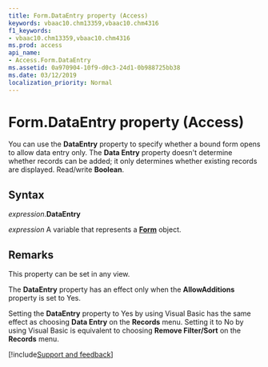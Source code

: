 ```yaml
---
title: Form.DataEntry property (Access)
keywords: vbaac10.chm13359,vbaac10.chm4316
f1_keywords:
- vbaac10.chm13359,vbaac10.chm4316
ms.prod: access
api_name:
- Access.Form.DataEntry
ms.assetid: 0a970904-10f9-d0c3-24d1-0b988725bb38
ms.date: 03/12/2019
localization_priority: Normal
---
```



# Form.DataEntry property (Access)

You can use the **DataEntry** property to specify whether a bound form opens to allow data entry only. The **Data Entry** property doesn't determine whether records can be added; it only determines whether existing records are displayed. Read/write **Boolean**.


## Syntax

_expression_.**DataEntry**

_expression_ A variable that represents a **[Form](Access.Form.md)** object.


## Remarks

This property can be set in any view.

The **DataEntry** property has an effect only when the **AllowAdditions** property is set to Yes.

Setting the **DataEntry** property to Yes by using Visual Basic has the same effect as choosing **Data Entry** on the **Records** menu. Setting it to No by using Visual Basic is equivalent to choosing **Remove Filter/Sort** on the **Records** menu.




[!include[Support and feedback](~/includes/feedback-boilerplate.md)]
